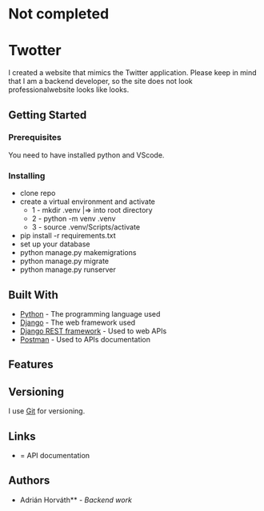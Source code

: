 # Not completed

# Twotter

I created a website that mimics the Twitter application. Please keep in mind that I am a backend developer, so the site does not look professionalwebsite looks like looks.

## Getting Started


### Prerequisites

You need to have installed python and VScode.


### Installing

* clone repo 
* create a virtual environment and activate
  * 1 - mkdir .venv   |=>  into root directory
  * 2 - python -m venv .venv
  * 3 - source .venv/Scripts/activate
* pip install -r requirements.txt
* set up your database
* python manage.py makemigrations
* python manage.py migrate
* python manage.py runserver

## Built With

* [Python](https://www.python.org/) - The programming language used
* [Django](https://docs.djangoproject.com) - The web framework used
* [Django REST framework](https://www.django-rest-framework.org/) - Used to web APIs
* [Postman](https://www.postman.com/) - Used to APIs documentation

## Features




## Versioning

I use [Git](https://git-scm.com/) for versioning.

## Links

*  = API documentation    
 

## Authors

* Adrián Horváth** - *Backend work* 
